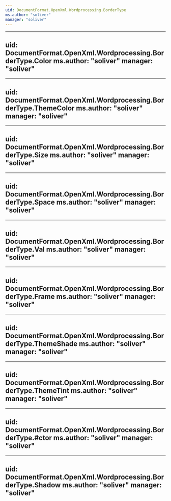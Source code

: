 ```yaml
---
uid: DocumentFormat.OpenXml.Wordprocessing.BorderType
ms.author: "soliver"
manager: "soliver"
---
```


---
uid: DocumentFormat.OpenXml.Wordprocessing.BorderType.Color
ms.author: "soliver"
manager: "soliver"
---

---
uid: DocumentFormat.OpenXml.Wordprocessing.BorderType.ThemeColor
ms.author: "soliver"
manager: "soliver"
---

---
uid: DocumentFormat.OpenXml.Wordprocessing.BorderType.Size
ms.author: "soliver"
manager: "soliver"
---

---
uid: DocumentFormat.OpenXml.Wordprocessing.BorderType.Space
ms.author: "soliver"
manager: "soliver"
---

---
uid: DocumentFormat.OpenXml.Wordprocessing.BorderType.Val
ms.author: "soliver"
manager: "soliver"
---

---
uid: DocumentFormat.OpenXml.Wordprocessing.BorderType.Frame
ms.author: "soliver"
manager: "soliver"
---

---
uid: DocumentFormat.OpenXml.Wordprocessing.BorderType.ThemeShade
ms.author: "soliver"
manager: "soliver"
---

---
uid: DocumentFormat.OpenXml.Wordprocessing.BorderType.ThemeTint
ms.author: "soliver"
manager: "soliver"
---

---
uid: DocumentFormat.OpenXml.Wordprocessing.BorderType.#ctor
ms.author: "soliver"
manager: "soliver"
---

---
uid: DocumentFormat.OpenXml.Wordprocessing.BorderType.Shadow
ms.author: "soliver"
manager: "soliver"
---
